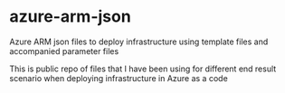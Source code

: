 # azure-arm-json
Azure ARM json files to deploy infrastructure using template files and accompanied parameter files

This is public repo of files that I have been using for different end result scenario when deploying infrastructure in Azure as a code


